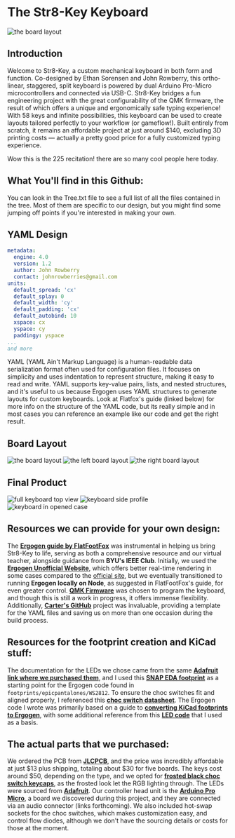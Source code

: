 # The Str8-Key Keyboard

![the board layout](photos/case_open_sbs.jpg)

## Introduction

Welcome to Str8-Key, a custom mechanical keyboard in both form and function. Co-designed by Ethan Sorensen and John Rowberry, this ortho-linear, staggered, split keyboard is powered by dual Arduino Pro-Micro microcontrollers and connected via USB-C. Str8-Key bridges a fun engineering project with the great configurability of the QMK firmware, the result of which offers a unique and ergonomically safe typing experience! With 58 keys and infinite possibilities, this keyboard can be used to create layouts tailored perfectly to your workflow (or gameflow!). Built entirely from scratch, it remains an affordable project at just around $140, excluding 3D printing costs — actually a pretty good price for a fully customized typing experience.

Wow this is the 225 recitation! there are so many cool people here today.

## What You'll find in this Github:

You can look in the Tree.txt file to see a full list of all the files contained in the tree. Most of them are specific to our design, but you might find some jumping off points if you're interested in making your own.

## YAML Design

```YAML
metadata:
  engine: 4.0
  version: 1.2
  author: John Rowberry
  contact: johnrowberries@gmail.com
units:
  default_spread: 'cx'
  default_splay: 0
  default_width: 'cy'
  default_padding: 'cx'
  default_autobind: 10
  xspace: cx
  yspace: cy
  paddingy: yspace
...
and more
```

YAML (YAML Ain't Markup Language) is a human-readable data serialization format often used for configuration files. It focuses on simplicity and uses indentation to represent structure, making it easy to read and write. YAML supports key-value pairs, lists, and nested structures, and it's useful to us because Ergogen uses YAML structures to generate layouts for custom keyboards. Look at Flatfox's guide (linked below) for more info on the structure of the YAML code, but its really simple and in most cases you can reference an example like our code and get the right result.

## Board Layout

![the board layout](photos/board_layout_full.png)
![the left board layout](photos/board_layout_front.png)
![the right board layout](photos/board_layout_back.png)

## Final Product

![full keyboard top view](photos/capped_topview.jpg)
![keyboard side profile](photos/capped_sideview.jpg)
![keyboard in opened case](photos/case_open.jpg)

## Resources we can provide for your own design:

The [**Ergogen guide by FlatFootFox**](https://flatfootfox.com/ergogen-introduction/) was instrumental in helping us bring Str8-Key to life, serving as both a comprehensive resource and our virtual teacher, alongside guidance from **BYU's IEEE Club**. Initially, we used the [**Ergogen Unofficial Website**](https://ergogen.cache.works/), which offers better real-time rendering in some cases compared to the [official site](https://ergogen.xyz/), but we eventually transitioned to running **Ergogen locally on Node**, as suggested in FlatFootFox's guide, for even greater control. [**QMK Firmware**](https://qmk.fm/) was chosen to program the keyboard, and though this is still a work in progress, it offers immense flexibility. Additionally, [**Carter's GitHub**](https://github.com/Virginia2244/BYU-IEEE-Keyboard-Project) project was invaluable, providing a template for the YAML files and saving us on more than one occasion during the build process.

## Resources for the footprint creation and KiCad stuff:

The documentation for the LEDs we chose came from the same **[Adafruit link where we purchased them](https://www.adafruit.com/product/4684)**, and I used this **[SNAP EDA footprint](https://www.snapeda.com/parts/WS2812-2020/Worldsemi/view-part/?company=BYU&)** as a starting point for the Ergogen code found in `footprints/epicpantalones/WS2812`. To ensure the choc switches fit and aligned properly, I referenced this **[choc switch datasheet](https://cdn-shop.adafruit.com/product-files/5113/CHOC+keyswitch_Kailh-CPG135001D01_C400229.pdf)**. The Ergogen code I wrote was primarily based on a guide to **[converting KiCad footprints to Ergogen](https://nilnil.notion.site/Convert-Kicad-Footprints-to-Ergogen-8340ce87ad554c69af4e3f92bc9a0898#03eb03c468ba49feabb4847096c0ff94)**, with some additional reference from this **[LED code](https://github.com/infused-kim/kb_ergogen_fp/blob/main/smd_0805.js)** that I used as a basis.

## The actual parts that we purchased:

We ordered the PCB from **[JLCPCB](https://jlcpcb.com/)**, and the price was incredibly affordable at just $13 plus shipping, totaling about $30 for five boards. The keys cost around $50, depending on the type, and we opted for **[frosted black choc switch keycaps](https://a.co/d/dT4MgD5)**, as the frosted look let the RGB lighting through. The LEDs were sourced from **[Adafruit](https://www.adafruit.com/product/4684)**. Our controller head unit is the **[Arduino Pro Micro](https://www.sparkfun.com/products/12640)**, a board we discovered during this project, and they are connected via an audio connector (links forthcoming). We also included hot-swap sockets for the choc switches, which makes customization easy, and control flow diodes, although we don't have the sourcing details or costs for those at the moment.
